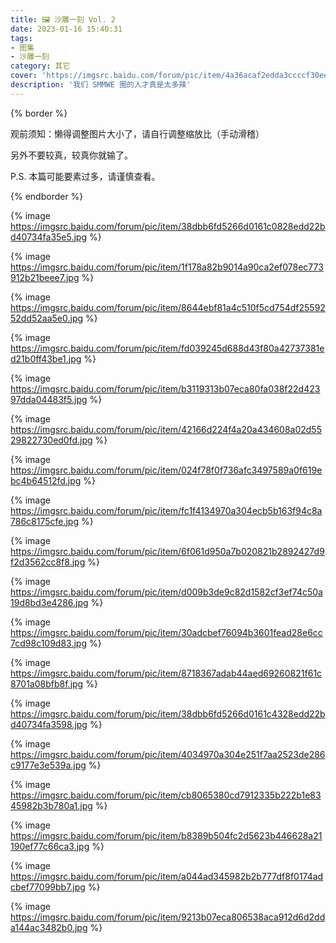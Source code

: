 ```yaml
---
title: 🖼️ 沙雕一刻 Vol. 2
date: 2023-01-16 15:40:31
tags:
- 图集
- 沙雕一刻
category: 其它
cover: 'https://imgsrc.baidu.com/forum/pic/item/4a36acaf2edda3ccccf30ee544e93901203f92e4.jpg'
description: '我们 SMMWE 圈的人才真是太多辣'
---
```


{% border %}

观前须知：懒得调整图片大小了，请自行调整缩放比（手动滑稽）

另外不要较真，较真你就输了。

P.S. 本篇可能要素过多，请谨慎查看。

{% endborder %}

{% image https://imgsrc.baidu.com/forum/pic/item/38dbb6fd5266d0161c0828edd22bd40734fa35e5.jpg %}

{% image https://imgsrc.baidu.com/forum/pic/item/1f178a82b9014a90ca2ef078ec773912b21beee7.jpg %}

{% image https://imgsrc.baidu.com/forum/pic/item/8644ebf81a4c510f5cd754df2559252dd52aa5e0.jpg %}

{% image https://imgsrc.baidu.com/forum/pic/item/fd039245d688d43f80a42737381ed21b0ff43be1.jpg %}

{% image https://imgsrc.baidu.com/forum/pic/item/b3119313b07eca80fa038f22d42397dda04483f5.jpg %}

{% image https://imgsrc.baidu.com/forum/pic/item/42166d224f4a20a434608a02d5529822730ed0fd.jpg %}

{% image https://imgsrc.baidu.com/forum/pic/item/024f78f0f736afc3497589a0f619ebc4b64512fd.jpg %}

{% image https://imgsrc.baidu.com/forum/pic/item/fc1f4134970a304ecb5b163f94c8a786c8175cfe.jpg %}

{% image https://imgsrc.baidu.com/forum/pic/item/6f061d950a7b020821b2892427d9f2d3562cc8f8.jpg %}

{% image https://imgsrc.baidu.com/forum/pic/item/d009b3de9c82d1582cf3ef74c50a19d8bd3e4286.jpg %}

{% image https://imgsrc.baidu.com/forum/pic/item/30adcbef76094b3601fead28e6cc7cd98c109d83.jpg %}

{% image https://imgsrc.baidu.com/forum/pic/item/8718367adab44aed69260821f61c8701a08bfb8f.jpg %}

{% image https://imgsrc.baidu.com/forum/pic/item/38dbb6fd5266d0161c4328edd22bd40734fa3598.jpg %}

{% image https://imgsrc.baidu.com/forum/pic/item/4034970a304e251f7aa2523de286c9177e3e539a.jpg %}

{% image https://imgsrc.baidu.com/forum/pic/item/cb8065380cd7912335b222b1e8345982b3b780a1.jpg %}

{% image https://imgsrc.baidu.com/forum/pic/item/b8389b504fc2d5623b446628a21190ef77c66ca3.jpg %}

{% image https://imgsrc.baidu.com/forum/pic/item/a044ad345982b2b777df8f0174adcbef77099bb7.jpg %}

{% image https://imgsrc.baidu.com/forum/pic/item/9213b07eca806538aca912d6d2dda144ac3482b0.jpg %}
